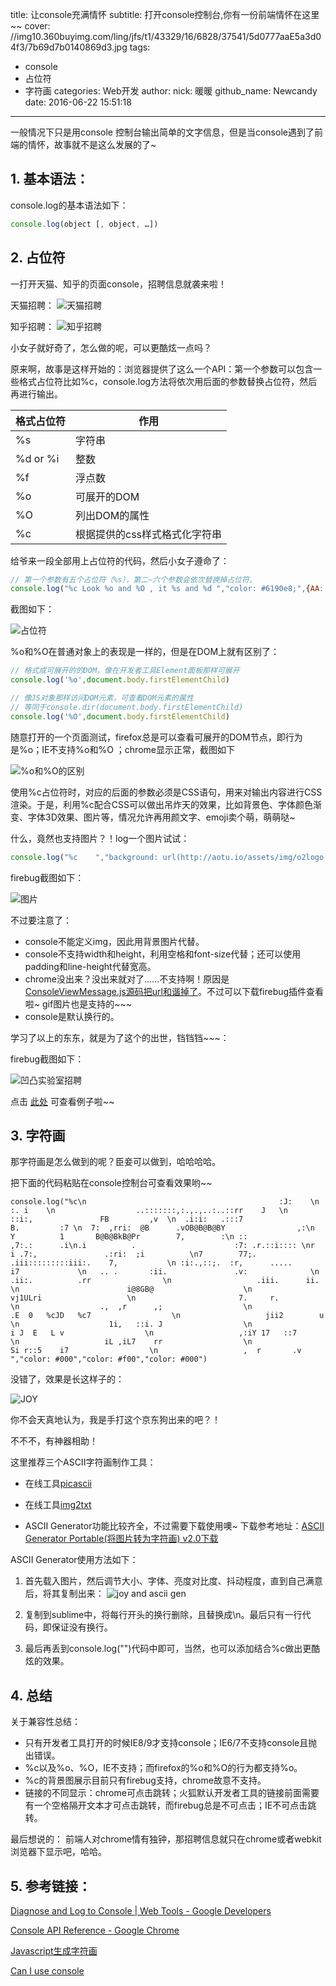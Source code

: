 title: 让console充满情怀
subtitle: 打开console控制台,你有一份前端情怀在这里~~
cover: //img10.360buyimg.com/ling/jfs/t1/43329/16/6828/37541/5d0777aaE5a3d04f3/7b69d7b0140869d3.jpg
tags:
  - console
  - 占位符
  - 字符画
categories: Web开发
author:
  nick: 暖暖
  github_name: Newcandy
date: 2016-06-22 15:51:18
---

一般情况下只是用console 控制台输出简单的文字信息，但是当console遇到了前端的情怀，故事就不是这么发展的了~
<!-- more -->


## 1. 基本语法：

console.log的基本语法如下：

```javascript
console.log(object [, object, …])
```


## 2. 占位符

一打开天猫、知乎的页面console，招聘信息就袭来啦！

天猫招聘：
![天猫招聘](//img20.360buyimg.com/ling/jfs/t1/66201/15/2174/129423/5d0777c7Ee4e51d74/6bf5ad8e4f120209.png)

知乎招聘：
![知乎招聘](//img14.360buyimg.com/ling/jfs/t1/56427/32/2610/150307/5d0777e0E1bf5ef35/61c94680f50a1fd3.png)

小女子就好奇了，怎么做的呢，可以更酷炫一点吗？

原来啊，故事是这样开始的：浏览器提供了这么一个API：第一个参数可以包含一些格式占位符比如%c，console.log方法将依次用后面的参数替换占位符，然后再进行输出。

| 格式占位符  |  作用  |
| ------------- |-------------|
| %s   |  字符串   |
| %d or %i  |   整数   |
| %f  |   浮点数  |
| %o  |   可展开的DOM  |
| %O  |   列出DOM的属性  |
| %c  |   根据提供的css样式格式化字符串  |

给爷来一段全部用上占位符的代码，然后小女子遵命了：

```javascript
// 第一个参数有五个占位符（%s），第二~六个参数会依次替换掉占位符。
console.log("%c Look %o and %O , it %s and %d ","color: #6190e8;",{AA: "WCN",BB: "wcn"},{AA: "WCN",BB: "wcn"},"CC",123);
```

截图如下：

![占位符](//img30.360buyimg.com/ling/jfs/t1/69808/15/2143/63690/5d077802E1c9bf5f5/601ac7a2dfe9fa82.png)

%o和%O在普通对象上的表现是一样的，但是在DOM上就有区别了：

```javascript
// 格式成可展开的的DOM，像在开发者工具Element面板那样可展开
console.log('%o',document.body.firstElementChild)

// 像JS对象那样访问DOM元素，可查看DOM元素的属性
// 等同于console.dir(document.body.firstElementChild)
console.log('%O',document.body.firstElementChild)
```

随意打开的一个页面测试，firefox总是可以查看可展开的DOM节点，即行为是%o；IE不支持%o和%O ；chrome显示正常，截图如下

![%o和%O的区别](//img13.360buyimg.com/ling/jfs/t1/39715/20/9152/135176/5d077826E32bd5ee2/d5305ce333d49fab.png)

使用%c占位符时，对应的后面的参数必须是CSS语句，用来对输出内容进行CSS渲染。于是，利用%c配合CSS可以做出吊炸天的效果，比如背景色、字体颜色渐变、字体3D效果、图片等，情况允许再用颜文字、emoji卖个萌，萌萌哒~

什么，竟然也支持图片？！log一个图片试试：

```javascript
console.log("%c    ","background: url(http://aotu.io/assets/img/o2logo.png) no-repeat left center;font-size: 60px;","\n");
```

firebug截图如下：

![图片](//img13.360buyimg.com/ling/jfs/t1/64394/15/2133/96852/5d07783eE55be9797/0500d0d1c3ee54c3.png)

不过要注意了：
* console不能定义img，因此用背景图片代替。
* console不支持width和height，利用空格和font-size代替；还可以使用padding和line-height代替宽高。
* chrome没出来？没出来就对了……不支持啊！原因是[ConsoleViewMessage.js源码把url和谐掉了](https://src.chromium.org/viewvc/blink/trunk/Source/devtools/front_end/console/ConsoleViewMessage.js?pathrev=197345#l797)。不过可以下载firebug插件查看啦~ gif图片也是支持的~~~
* console是默认换行的。

学习了以上的东东，就是为了这个的出世，铛铛铛~~~：

firebug截图如下：

![凹凸实验室招聘](https://img20.360buyimg.com/ling/jfs/t1/36566/30/11298/183388/5d07785bE08643ca7/a2336515230ad39b.png)

点击 [此处](http://labs.qiang.it/qqpai/test/wcn/console/console.html) 可查看例子啦~~

## 3. 字符画

那字符画是怎么做到的呢？臣妾可以做到，哈哈哈哈。

把下面的代码粘贴在console控制台可查看效果哟~~

```
console.log("%c\n                                           :J:    \n                                          :. i    \n                  ..:::::::,:.,.,..:..::rr    J   \n               ::i:,               FB         ,v  \n  .i:i:   .:::7                     B.         :7 \n  7:  ,rri:  @B      .vOB@B@B@BY                ,:\n  Y          1       B@B@BkB@Pr        7,        :\n ::                                  ,7:.:      .i\n.i          .                      :7: .r.::i:::: \nr         i .7:,               .:ri:  ;i          \n7        77;.  .iii:::::::::iii:.    7,           \n :i:.,::;.  :r,      .....         i7             \n   .. .       :ii.               .v:              \n                .ii:.          .rr                \n                   .iii.      ii.                 \n                        i@8GB@                    \n                        vj1ULri                   \n                       7.     r.                  \n                  .,  ,r      ,;                  \n                  .E  0   %cJD   %c7                  \n                   jii2        u                  \n                    1i,   ::i. J                  \n                    i J  E   L v                  \n                   ,:iY 17   ::7                  \n                   iL ,iL7    rr                  \n                   Si r::5    i7                  \n                   ,  r       .v                  ","color: #000","color: #f00","color: #000")
```

没错了，效果是长这样子的：

![JOY](https://img20.360buyimg.com/ling/jfs/t1/38744/5/9180/212546/5d077880Ec3a39991/65d4eedc44e19220.jpg)

你不会天真地认为，我是手打这个京东狗出来的吧？！

不不不，有神器相助！

这里推荐三个ASCII字符画制作工具：

* 在线工具[picascii](http://picascii.com/)

* 在线工具[img2txt](http://www.degraeve.com/img2txt.php)

* ASCII Generator功能比较齐全，不过需要下载使用噢~ 下载参考地址：[ASCII Generator Portable(将图片转为字符画) v2.0下载](http://pan.baidu.com/share/link?shareid=3161588673&uk=3509597415)


ASCII Generator使用方法如下：

1. 首先载入图片，然后调节大小、字体、亮度对比度、抖动程度，直到自己满意后，将其复制出来： ![joy and ascii gen](https://img14.360buyimg.com/ling/jfs/t1/58861/40/2517/60222/5d0778a1E02a18418/9045db15995e78ee.jpg)

2. 复制到sublime中，将每行开头的换行删除，且替换成\n。最后只有一行代码，即保证没有换行。

3. 最后再丢到console.log("")代码中即可，当然，也可以添加结合%c做出更酷炫的效果。


## 4. 总结

关于兼容性总结：

* 只有开发者工具打开的时候IE8/9才支持console；IE6/7不支持console且抛出错误。
* %c以及%o、%O，IE不支持；而firefox的%o和%O的行为都支持%o。
* %c的背景图展示目前只有firebug支持，chrome故意不支持。
* 链接的不同显示：chrome可点击跳转；火狐默认开发者工具的链接前面需要有一个空格隔开文本才可点击跳转，而firebug总是不可点击；IE不可点击跳转。

最后想说的： 前端人对chrome情有独钟，那招聘信息就只在chrome或者webkit浏览器下显示吧，哈哈。

## 5. 参考链接：

[Diagnose and Log to Console | Web Tools - Google Developers](https://developers.google.com/web/tools/chrome-devtools/debug/console/console-write#string-substitution-and-formatting)

[Console API Reference - Google Chrome](https://developer.chrome.com/devtools/docs/console-api)

[Javascript生成字符画](http://7demo.github.io/Javascript%E7%94%9F%E6%88%90%E5%AD%97%E7%AC%A6-%E5%B7%A5%E5%85%B7%E7%AF%87/)

[Can I use console ](http://caniuse.com/#search=console)


